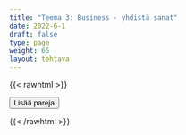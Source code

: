 ```yaml
---
title: "Teema 3: Business - yhdistä sanat"
date: 2022-6-1
draft: false
type: page
weight: 65
layout: tehtava
---
```

{{< rawhtml >}}
<link rel="stylesheet" type="text/css" href="/css/yhdistely.css"/>
<div id="nappulat">
<button id="lisaa">
Lisää pareja
</button>
</div>
<div id="kaikki"></div>
<div id="tehtava" class="grid grid-cols-2">
 <div><ul id="terms"> </ul></div>
 <div><ul id="defs"> </ul></div>

</div>


<script> 
 
 //Execute a JavaScript immediately after a page has been loaded
window.onload = function() {

  //Data for terms and definitions. This can be stored in a separate .js file, in a JSON file or here in the main file
     var data = {
    terms: [{

     index: 0, text: 'account'
}, { index: 1, text: 'ATM, automated teller machine'
}, { index: 2, text: 'balance'
}, { index: 3, text: 'budget'
}, { index: 4, text: 'cash'
}, { index: 5, text: 'debt'
}, { index: 6, text: 'deposit'
}, { index: 7, text: 'deposit, down payment'
}, { index: 8, text: 'expense'
}, { index: 9, text: 'finance'
}, { index: 10, text: 'income tax'
}, { index: 11, text: 'instalment payment'
}, { index: 12, text: 'interest'
}, { index: 13, text: 'mortgage'
}, { index: 14, text: 'overdraw'
}, { index: 15, text: 'payday loan'
}, { index: 16, text: 'receipt'
}, { index: 17, text: 'transaction'
}, { index: 18, text: 'wealth'
}, { index: 19, text: 'withdrawal'
}, { index: 20, text: 'assets'
}, { index: 21, text: 'bond'
}, { index: 22, text: 'crash'
}, { index: 23, text: 'dividend'
}, { index: 24, text: 'invest'
}, { index: 25, text: 'investment'
}, { index: 26, text: 'investment fund, mutual fund'
}, { index: 27, text: 'property'
}, { index: 28, text: 'share'
}, { index: 29, text: 'shareholder'
}, { index: 30, text: 'stock market'
}, { index: 31, text: 'stocks'
}, { index: 32, text: 'trade'
}, { index: 33, text: 'bankrupt'
}, { index: 34, text: 'bankruptcy'
}, { index: 35, text: 'capital'
}, { index: 36, text: 'charge'
}, { index: 37, text: 'consumer'
}, { index: 38, text: 'consumption'
}, { index: 39, text: 'currency'
}, { index: 40, text: 'depression'
}, { index: 41, text: 'economics'
}, { index: 42, text: 'economy'
}, { index: 43, text: 'embargo'
}, { index: 44, text: 'goods'
}, { index: 45, text: 'inflation'
}, { index: 46, text: 'invoice'
}, { index: 47, text: 'market'
}, { index: 48, text: 'recession'
}, { index: 49, text: 'refund'
}, { index: 50, text: 'revenue'
}, { index: 51, text: 'value added tax, VAT'
}, { index: 52, text: 'boom'
}, { index: 53, text: 'bear market'
}, { index: 54, text: 'credit card'
}, { index: 55, text: 'surplus'
}, { index: 56, text: 'upturn'
}, { index: 57, text: 'import'
}, { index: 58, text: 'in the black'
}, { index: 59, text: 'gain, profit'
}, { index: 60, text: 'gross'
}, { index: 61, text: 'demand'


},

    ],
    definitions: [{    
     index: 0, text: 'tili'
}, { index: 1, text: 'pankkiautomaatti'
}, { index: 2, text: 'saldo'
}, { index: 3, text: 'budjetti, tulo- ja menoarvio'
}, { index: 4, text: 'käteinen'
}, { index: 5, text: 'velka'
}, { index: 6, text: 'tallettaa'
}, { index: 7, text: 'käsiraha, vakuus'
}, { index: 8, text: 'kulu, meno'
}, { index: 9, text: 'rahoittaa, rahoitus'
}, { index: 10, text: 'tulovero'
}, { index: 11, text: 'osamaksu'
}, { index: 12, text: 'korko'
}, { index: 13, text: 'asuntolaina'
}, { index: 14, text: 'ylittää tili'
}, { index: 15, text: 'pikavippi'
}, { index: 16, text: 'kuitti'
}, { index: 17, text: 'tilitapahtuma'
}, { index: 18, text: 'varallisuus'
}, { index: 19, text: 'nosto'
}, { index: 20, text: 'omaisuus, varat'
}, { index: 21, text: 'joukkovelkakirja'
}, { index: 22, text: 'romahdus'
}, { index: 23, text: 'osinko'
}, { index: 24, text: 'sijoittaa'
}, { index: 25, text: 'sijoitus'
}, { index: 26, text: 'sijoitusrahasto'
}, { index: 27, text: 'kiinteistö, omaisuus'
}, { index: 28, text: 'osake'
}, { index: 29, text: 'osakas, osakkeenomistaja'
}, { index: 30, text: 'pörssi'
}, { index: 31, text: 'osakekanta, arvopaperit'
}, { index: 32, text: 'käydä kauppaa, kaupankäynti'
}, { index: 33, text: 'maksukyvytön, vararikossa'
}, { index: 34, text: 'konkurssi'
}, { index: 35, text: 'pääoma'
}, { index: 36, text: 'veloittaa, veloitus'
}, { index: 37, text: 'kuluttaja'
}, { index: 38, text: 'kulutus'
}, { index: 39, text: 'rahayksikkö, valuutta'
}, { index: 40, text: 'lama'
}, { index: 41, text: 'taloustiede'
}, { index: 42, text: 'talous'
}, { index: 43, text: 'kauppasaarto'
}, { index: 44, text: 'kauppatavara'
}, { index: 45, text: 'inflaatio'
}, { index: 46, text: 'lasku, laskuttaa'
}, { index: 47, text: 'markkinoida, markkina(t)'
}, { index: 48, text: 'taantuma'
}, { index: 49, text: 'palauttaa, takaisinmaksu'
}, { index: 50, text: 'liikevaihto'
}, { index: 51, text: 'arvonlisävero'
}, { index: 52, text: '(nopea) nousukausi'
}, { index: 53, text: 'karhumarkkina, pitkä laskukausi'
}, { index: 54, text: 'luottokortti'
}, { index: 55, text: 'ylijäämä'
}, { index: 56, text: 'noususuhdanne'
}, { index: 57, text: 'tuoda maahan, maahantuonti'
}, { index: 58, text: 'voitolla'
}, { index: 59, text: 'tuotto, voitto'
}, { index: 60, text: 'brutto'
}, { index: 61, text: 'kysyntä'

},

    ],
    //this creates matches for indexes. This is a sort of an Answer Sheet
    pairs: {
      0: 0,
      1: 1,
      2: 2,
      3: 3,
      4: 4,
      5: 5,
      6: 6,
      7: 7,
      8: 8,
      9: 9,
      10: 10,
      11: 11,
      12: 12,
      13: 13,
      14: 14,
      15: 15,
      16: 16,
      17: 17,
      18: 18,
      19: 19,
      20: 20,
      21: 21,
      22: 22,
      23: 23,
      24: 24,
      25: 25,
      26: 26,
      27: 27,
      28: 28,
      29: 29,
      30: 30,
      31: 31,
      32: 32,
      33: 33,
      34: 34,
      35: 35,
      36: 36,
      37: 37,
      38: 38,
      39: 39,
      40: 40,
      41: 41,
      42: 42,
      43: 43,
      44: 44,
      45: 45,
      46: 46,
      47: 47,
      48: 48,
      49: 49,
      50: 50,
      51: 51,
      52: 52,
      53: 53,
      54: 54,
      55: 55,
      56: 56,
      57: 57,
      58: 58,
      59: 59,
      60: 60,
      61: 61,

    }
  };
    
for (var a=[],i=0;i<62;++i) a[i]=i;

function shufflee(array) {
  var tmp, current, top = array.length;
  if(top) while(--top) {
    current = Math.floor(Math.random() * (top + 1));
    tmp = array[current];
    array[current] = array[top];
    array[top] = tmp;
  }
  return array;
}

a = shufflee(a);
  

  var selectedTerm = null, //to make sure none is selected onload
    selectedDef = null,
    termsContainer = document.querySelector("#terms"), //list of terms
    defsContainer = document.querySelector("#defs"); //list of definitions

  //This function takes two arguments, that is one term and one def to compare if they match. It returns True or False after compairing values of the "pairs" object property.     
  function isMatch(termIndex, defIndex) {
    return data.pairs[termIndex] === defIndex;
  }

  //This function adds HTML elements and content to the specified container (UL).
  function createListHTML(list, container) {
    container.innerHTML = ""; //first, clean up any existing LI elements
    for (var i = 0; i < 62; i++) {
      container.innerHTML = container.innerHTML + "<li data-index='" + list[i]["index"] + "'>" + "<span>" + list[i]["text"] + "</span>" + "</li>";

    }
  }

function addCSS(css){
  var elem=document.createElement('style');
  if(elem.styleSheet && !elem.sheet)elem.styleSheet.cssText=css;
  else elem.appendChild(document.createTextNode(css));
  document.getElementsByTagName('head')[0].appendChild(elem); 
}

  createListHTML(data.terms, termsContainer);
  createListHTML(data.definitions, defsContainer);

  //listen for a "click" event on a list of Terms and store the clicked object in the target object
  termsContainer.addEventListener("click", function(e) {
    var target = e.target.parentNode;
    if (target.className === "score")
      return;
    var termIndex = Number(target.getAttribute("data-index"));
    //the condition is that only one LI can be selected
    if (selectedTerm !== null && selectedTerm !== termIndex) {
      termsContainer.querySelector("li[data-index='" + selectedTerm + "']").removeAttribute("data-selected");
    }

    //deletion of the decoration
    if (target.hasAttribute("data-selected")) {
      target.removeAttribute("data-selected");
      selectedTerm = null;
    }
    //selecting on click	
    else {
      target.setAttribute("data-selected", true);
      selectedTerm = termIndex;
    }

    if (selectedTerm !== null && selectedDef !== null) {
      var term = document.querySelector("#terms [data-index='" + selectedTerm + "']");
      var def = document.querySelector("#defs [data-index='" + selectedDef + "']");
      if (isMatch(selectedTerm, selectedDef)) {
				term.className = "score";
        def.className = "score";
  			numero++;
   			term.style.order = (numero);
   			def.style.order = (numero);
            }
      selectedTerm = null;
      selectedDef = null;
      term.removeAttribute("data-selected");
      def.removeAttribute("data-selected");
			    }
  })

  defsContainer.addEventListener("click", function(e) {
    var target = e.target.parentNode;
    if (target.className === "score")
      return;
    var defIndex = Number(target.getAttribute("data-index"));
    var defText = Number(target.getAttribute("data-index"))

    if (selectedDef !== null && selectedDef !== defIndex) {
      defsContainer.querySelector("li[data-index='" + selectedDef + "']").removeAttribute("data-selected");
    }

    if (target.hasAttribute("data-selected"))
      target.removeAttribute("data-selected");
    else
      target.setAttribute("data-selected", true);
    selectedDef = Number(target.getAttribute("data-index"));
    if (selectedTerm !== null && selectedDef !== null) {
      //var term = document.querySelector("#terms [data-index='"+selectedTerm+"']");
      var term = termsContainer.querySelector("[data-index='" + selectedTerm + "']");
      //var def = document.querySelector("#defs [data-index='"+selectedDef+"']");
      var def = defsContainer.querySelector("[data-index='" + selectedDef + "']");
      if (isMatch(selectedTerm, selectedDef)) {
				term.className = "score";
        def.className = "score";
  			numero++;
   			term.style.order = (numero);
   			def.style.order = (numero);
       }
      
      selectedTerm = null; //poista napautusten valinta
      selectedDef = null; //poista napautusten valinta
      term.removeAttribute("data-selected");
      def.removeAttribute("data-selected");
    }
  })

  function shuffle() {
    randomSort(data.terms)
    randomSort(data.definitions)
    createListHTML(data.terms, termsContainer)
    createListHTML(data.definitions, defsContainer)
    addCSS("div#tehtava li[data-index]{display: none;}")
    addCSS("div#tehtava li[data-index='" + a[0] + "']{display: flex;}")
		addCSS("div#tehtava li[data-index='" + a[1] + "']{display: flex;}")
    addCSS("div#tehtava li[data-index='" + a[2] + "']{display: flex;}")
    addCSS("div#tehtava li[data-index='" + a[3] + "']{display: flex;}")
    addCSS("div#tehtava li[data-index='" + a[4] + "']{display: flex;}")
    addCSS("div#tehtava li[data-index='" + a[5] + "']{display: flex;}")
  }
  
  
  
  function randomSort(array) {
    var currentIndex = array.length,
      temporaryValue, randomIndex;

    // While there remain elements to shuffle...

    while (currentIndex !== 0) {

      // Pick a remaining element...
      randomIndex = Math.floor(Math.random() * currentIndex);
      currentIndex -= 1;

      // And swap it with the current element. SWAP
      temporaryValue = array[currentIndex];
      array[currentIndex] = array[randomIndex];
      array[randomIndex] = temporaryValue;
    }

    return array;
  }

  shuffle(); 
  
document.getElementById("lisaa").addEventListener("click", function() {
        h++;
        addCSS("div#tehtava li[data-index='" + a[h] + "']{display: flex;}")
				h++;
        addCSS("div#tehtava li[data-index='" + a[h] + "']{display: flex;}")
				h++;
        addCSS("div#tehtava li[data-index='" + a[h] + "']{display: flex;}")
				h++;
        addCSS("div#tehtava li[data-index='" + a[h] + "']{display: flex;}")
				h++;
        addCSS("div#tehtava li[data-index='" + a[h] + "']{display: flex;}")
				h++;
        addCSS("div#tehtava li[data-index='" + a[h] + "']{display: flex;}")
if(h>60){$("#kaikki").html("Kaikki lisätty jo!"); }      })
  }

var numero = 0;
var h = 6;
</script>
{{< /rawhtml >}}